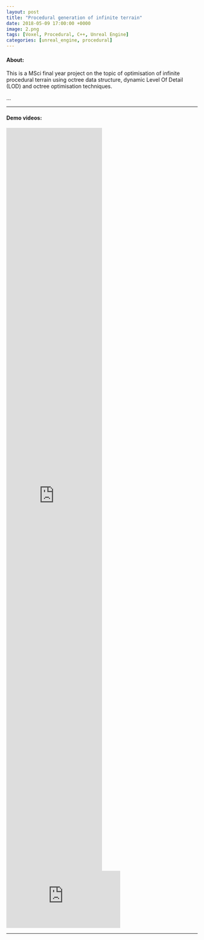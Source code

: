 ```yaml
---
layout: post
title: "Procedural generation of infinite terrain"
date: 2018-05-09 17:00:00 +0000
image: 2.png
tags: [Voxel, Procedural, C++, Unreal Engine]
categories: [unreal_engine, procedural]
---
```


#### About:
This is a MSci final year project on the topic of optimisation of infinite procedural terrain using octree data structure, dynamic Level Of Detail (LOD) and octree optimisation techniques.

...

***
#### Demo videos:
<iframe width=50% height=50% src="https://www.youtube.com/embed/2sqBf3AZPm0" frameborder="0" allowfullscreen></iframe>
<iframe src="https://www.youtube.com/embed/31X7C6H0qIE" frameborder="0" allowfullscreen></iframe>

***
